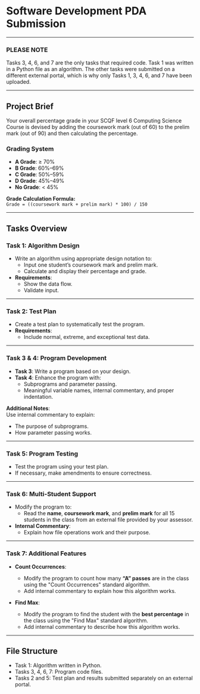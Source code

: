 # **Software Development PDA Submission**

---

### **PLEASE NOTE**  
Tasks 3, 4, 6, and 7 are the only tasks that required code. Task 1 was written in a Python file as an algorithm. The other tasks were submitted on a different external portal, which is why only Tasks 1, 3, 4, 6, and 7 have been uploaded.

---

## **Project Brief**

Your overall percentage grade in your SCQF level 6 Computing Science Course is devised by adding the coursework mark (out of 60) to the prelim mark (out of 90) and then calculating the percentage.

### **Grading System**  
- **A Grade**: ≥ 70%  
- **B Grade**: 60%–69%  
- **C Grade**: 50%–59%  
- **D Grade**: 45%–49%  
- **No Grade**: < 45%

**Grade Calculation Formula:**  
`Grade = ((coursework mark + prelim mark) * 100) / 150`

---

## **Tasks Overview**

### **Task 1: Algorithm Design**
- Write an algorithm using appropriate design notation to:
  - Input one student’s coursework mark and prelim mark.  
  - Calculate and display their percentage and grade.  
- **Requirements**:  
  - Show the data flow.  
  - Validate input.  

---

### **Task 2: Test Plan**
- Create a test plan to systematically test the program.
- **Requirements**:  
  - Include normal, extreme, and exceptional test data.

---

### **Task 3 & 4: Program Development**
- **Task 3**: Write a program based on your design.  
- **Task 4**: Enhance the program with:  
  - Subprograms and parameter passing.  
  - Meaningful variable names, internal commentary, and proper indentation.  

**Additional Notes**:  
Use internal commentary to explain:  
  - The purpose of subprograms.  
  - How parameter passing works.  

---

### **Task 5: Program Testing**
- Test the program using your test plan.  
- If necessary, make amendments to ensure correctness.

---

### **Task 6: Multi-Student Support**
- Modify the program to:  
  - Read the **name**, **coursework mark**, and **prelim mark** for all 15 students in the class from an external file provided by your assessor.  
- **Internal Commentary**:  
  - Explain how file operations work and their purpose.

---

### **Task 7: Additional Features**
- **Count Occurrences**:  
  - Modify the program to count how many **“A” passes** are in the class using the "Count Occurrences" standard algorithm.  
  - Add internal commentary to explain how this algorithm works.  

- **Find Max**:  
  - Modify the program to find the student with the **best percentage** in the class using the "Find Max" standard algorithm.  
  - Add internal commentary to describe how this algorithm works.  

---

## **File Structure**
- Task 1: Algorithm written in Python.  
- Tasks 3, 4, 6, 7: Program code files.  
- Tasks 2 and 5: Test plan and results submitted separately on an external portal.
